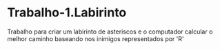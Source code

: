 # Trabalho-1.Labirinto
Trabalho para criar um labirinto de asteriscos e o computador calcular o melhor caminho baseando nos inimigos representados por 'R'
